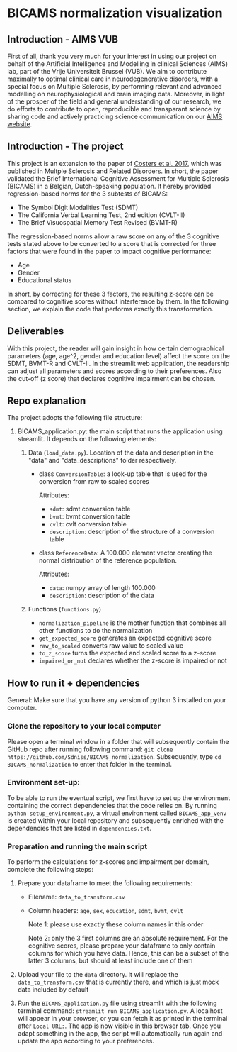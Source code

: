  

# BICAMS normalization visualization

## Introduction - AIMS VUB

First of all, thank you very much for your interest in using our project on behalf of the Artificial Intelligence and Modelling in clinical Sciences (AIMS) lab, part of the Vrije Universiteit Brussel (VUB). We aim to contribute maximally to optimal clinical care in neurodegenerative disorders, with a special focus on Multiple Sclerosis, by performing relevant and advanced modelling on neurophysiological and brain imaging data. Moreover, in light of the prosper of the field and general understanding of our research, we do efforts to contribute to open, reproducible and transparant science by sharing code and actively practicing science communication on our [AIMS website]().

## Introduction - The project

This project is an extension to the paper of [Costers et al. 2017](https://doi.org/10.1016/j.msard.2017.08.018), which was published in Multple Sclerosis and Related Disorders. In short, the paper validated the Brief International Cognitive Assessment for Multiple Sclerosis (BICAMS) in a Belgian, Dutch-speaking population. It hereby provided regression-based norms for the 3 subtests of BICAMS:

- The Symbol Digit Modalities Test (SDMT)
- The California Verbal Learning Test, 2nd edition (CVLT-II)
- The Brief Visuospatial Memory Test Revised (BVMT-R)

The regression-based norms allow a raw score on any of the 3 cognitive tests stated above to be converted to a score that is corrected for three factors that were found in the paper to impact cognitive performance:

- Age
- Gender
- Educational status

In short, by correcting for these 3 factors, the resulting z-score can be compared to cognitive scores without interference by them. In the following section, we explain the code that performs exactly this transformation.

## Deliverables

With this project, the reader will gain insight in how certain demographical parameters (age, age^2, gender and education level) affect the score on the SDMT, BVMT-R and CVLT-II. In the streamlit web application, the readership can adjust all parameters and scores according to their preferences. Also the cut-off (z score) that declares cognitive impairment can be chosen.

## Repo explanation

The project adopts the following file structure:

1. BICAMS_application.py: the main script that runs the application using streamlit. It depends on the following elements:

   1. Data (`load_data.py`). Location of the data and description in the "data" and "data_descriptions" folder respectively.

      - class `ConversionTable`: a look-up table that is used for the conversion from raw to scaled scores

        Attributes:

        - `sdmt`: sdmt conversion table
        - `bvmt`: bvmt conversion table
        - `cvlt`: cvlt conversion table
        - `description`: description of the structure of a conversion table

      - class `ReferenceData`: A 100.000 element vector creating the normal distribution of the reference population.

        Attributes:

        - `data`: numpy array of length 100.000
        - `description`: description of the data

   2. Functions (`functions.py`)

      - `normalization_pipeline` is the mother function that combines all other functions to do the normalization
      - `get_expected_score` generates an expected cognitive score
      - `raw_to_scaled` converts raw value to scaled value
      - `to_z_score` turns the expected and scaled score to a z-score
      - `impaired_or_not` declares whether the z-score is impaired or not

## How to run it + dependencies
General: Make sure that you have any version of python 3 installed on your computer.

### Clone the repository to your local computer

Please open a terminal window in a folder that will subsequently contain the GitHub repo after running following command: `git clone https://github.com/Sdniss/BICAMS_normalization`. Subsequently, type `cd BICAMS_normalization` to enter that folder in the terminal.

### Environment set-up: 

To be able to run the eventual script, we first have to set up the environment containing the correct dependencies that the code relies on. By running `python setup_environment.py`, a virtual environment called `BICAMS_app_venv` is created within your local repository and subsequently enriched with the dependencies that are listed in `dependencies.txt`.

### Preparation and running the main script

To perform the calculations for z-scores and impairment per domain, complete the following steps:

1. Prepare your dataframe to meet the following requirements:

   - Filename: `data_to_transform.csv`

   - Column headers: `age`, `sex`, `ecucation`, `sdmt`, `bvmt`, `cvlt`

     Note 1: please use exactly these column names in this order

     Note 2: only the 3 first columns are an absolute requirement. For the cognitive scores, please prepare your dataframe to only contain columns for which you have data. Hence, this can be a subset of the latter 3 columns, but should at least include one of them

2. Upload your file to the `data` directory. It will replace the `data_to_transform.csv` that is currently there, and which is just mock data included by default

3. Run the `BICAMS_application.py` file using streamlit with the following terminal command: `streamlit run BICAMS_application.py`. A localhost will appear in your browser, or you can fetch it as printed in the terminal after `Local URL:`. The app is now visible in this browser tab. Once you adapt something in the app, the script will automatically run again and update the app according to your preferences. 

